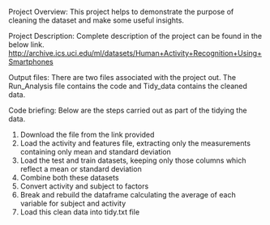 Project Overview:
This project helps to demonstrate the purpose of cleaning the dataset and make some useful insights. 

Project Description:
Complete description of the project can be found in the below link.
http://archive.ics.uci.edu/ml/datasets/Human+Activity+Recognition+Using+Smartphones

Output files:
There are two files associated with the project out.
The Run_Analysis file contains the code and Tidy_data contains the cleaned data.

Code briefing:
Below are the steps carried out as part of the tidying the data.
1.	Download the file from the link provided
2.	Load the activity and features file, extracting only the measurements containing only mean and standard deviation
3.	Load the test and train datasets, keeping only those columns which reflect a mean or standard deviation
4.	Combine both these datasets
5.	Convert activity and subject to factors
6.	Break and rebuild the dataframe calculating the average of each variable for subject and activity
7.	Load this clean data into tidy.txt file



